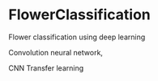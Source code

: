 # FlowerClassification
Flower classification using deep learning

Convolution neural network,

CNN Transfer learning
